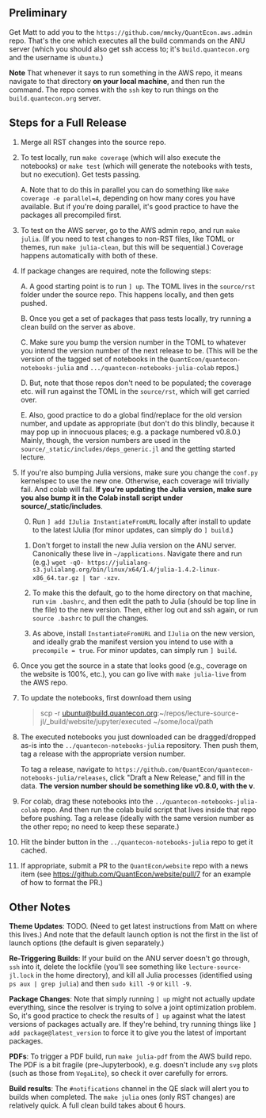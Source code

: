 ## Preliminary

Get Matt to add you to the `https://github.com/mmcky/QuantEcon.aws.admin` repo. That's the one which executes all the build commands on the ANU server (which you should also get ssh access to; it's `build.quantecon.org` and the username is `ubuntu`.)

**Note** That whenever it says to run something in the AWS repo, it means navigate to that directory **on your local machine**, and then run the command. The repo comes with the `ssh` key to run things on the `build.quantecon.org` server.

## Steps for a Full Release

1. Merge all RST changes into the source repo.

2. To test locally, run `make coverage` (which will also execute the notebooks) or `make test` (which will generate the notebooks with tests, but no execution). Get tests passing.

    A. Note that to do this in parallel you can do something like `make coverage -e parallel=4`, depending on how many cores you have available. But if you're doing parallel, it's good practice to have the packages all precompiled first.

3. To test on the AWS server, go to the AWS admin repo, and run `make julia`. (If you need to test changes to non-RST files, like TOML or themes, run `make julia-clean`, but this will be sequential.) Coverage happens automatically with both of these.

4. If package changes are required, note the following steps:

    A. A good starting point is to run `] up`. The TOML lives in the `source/rst` folder under the source repo. This happens locally, and then gets pushed.

    B. Once you get a set of packages that pass tests locally, try running a clean build on the server as above.

    C. Make sure you bump the version number in the TOML to whatever you intend the version number of the next release to be. (This will be the version of the tagged set of notebooks in the `QuantEcon/quantecon-notebooks-julia` and `.../quantecon-notebooks-julia-colab` repos.)

    D. But, note that those repos don't need to be populated; the coverage etc. will run against the TOML in the `source/rst`, which will get carried over.

    E. Also, good practice to do a global find/replace for the old version number, and update as appropriate (but don't do this blindly, because it may pop up in innocuous places; e.g. a package numbered v0.8.0.) Mainly, though, the version numbers are used in the `source/_static/includes/deps_generic.jl` and the getting started lecture.

5. If you're also bumping Julia versions, make sure you change the `conf.py` kernelspec to use the new one. Otherwise, each coverage will trivially fail. And colab will fail. **If you're updating the Julia version, make sure you also bump it in the Colab install script under source/_static/includes**.

    0. Run `] add IJulia InstantiateFromURL` locally after install to update to the latest IJulia (for minor updates, can simply do `] build`.)

    1. Don't forget to install the new Julia version on the ANU server. Canonically these live in `~/applications`. Navigate there and run (e.g.) `wget -qO- https://julialang-s3.julialang.org/bin/linux/x64/1.4/julia-1.4.2-linux-x86_64.tar.gz | tar -xzv`.

    2. To make this the default, go to the home directory on that machine, run `vim .bashrc`, and then edit the path to Julia (should be top line in the file) to the new version. Then, either log out and ssh again, or run `source .bashrc` to pull the changes.

    3. As above, install `InstantiateFromURL` and `IJulia` on the new version, and ideally grab the manifest version you intend to use with a `precompile = true`. For minor updates, can simply run `] build`.

6. Once you get the source in a state that looks good (e.g., coverage on the website is 100%, etc.), you can go live with `make julia-live` from the AWS repo.

7. To update the notebooks, first download them using

    > scp -r ubuntu@build.quantecon.org:~/repos/lecture-source-jl/_build/website/jupyter/executed ~/some/local/path

8. The executed notebooks you just downloaded can be dragged/dropped as-is into the `../quantecon-notebooks-julia` repository. Then push them, tag a release with the appropriate version number.

   To tag a release, navigate to `https://github.com/QuantEcon/quantecon-notebooks-julia/releases`, click "Draft a New Release," and fill in the data. **The version number should be something like v0.8.0, with the v**. 

9. For colab, drag these notebooks into the `../quantecon-notebooks-julia-colab` repo. And then run the colab build script that lives inside that repo before pushing. Tag a release (ideally with the same version number as the other repo; no need to keep these separate.)

10. Hit the binder button in the `../quantecon-notebooks-julia` repo to get it cached.

11. If appropriate, submit a PR to the `QuantEcon/website` repo with a news item (see https://github.com/QuantEcon/website/pull/7 for an example of how to format the PR.)

## Other Notes

**Theme Updates**: TODO. (Need to get latest instructions from Matt on where this lives.) And note that the default launch option is not the first in the list of launch options (the default is given separately.)

**Re-Triggering Builds**: If your build on the ANU server doesn't go through, `ssh` into it, delete the lockfile (you'll see something like `lecture-source-jl.lock` in the home directory), and kill all Julia processes (identified using `ps aux | grep julia`) and then `sudo kill -9` or `kill -9`.

**Package Changes**: Note that simply running `] up` might not actually update everything, since the resolver is trying to solve a joint optimization problem. So, it's good practice to check the results of `] up` against what the latest versions of packages actually are. If they're behind, try running things like `] add package@latest_version` to force it to give you the latest of important packages.

**PDFs**: To trigger a PDF build, run `make julia-pdf` from the AWS build repo. The PDF is a bit fragile (pre-Jupyterbook), e.g. doesn't include any `svg` plots (such as those from `VegaLite`), so check it over carefully for errors.

**Build results**: The `#notifications` channel in the QE slack will alert you to builds when completed. The `make julia` ones (only RST changes) are relatively quick. A full clean build takes about 6 hours.
